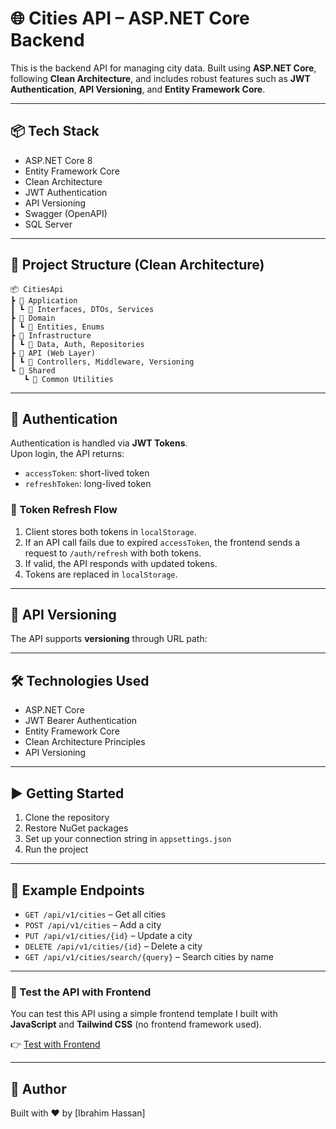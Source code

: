# 🌐 Cities API – ASP.NET Core Backend

This is the backend API for managing city data. Built using **ASP.NET Core**, following **Clean Architecture**, and includes robust features such as **JWT Authentication**, **API Versioning**, and **Entity Framework Core**.

---

## 📦 Tech Stack

- ASP.NET Core 8
- Entity Framework Core
- Clean Architecture
- JWT Authentication
- API Versioning
- Swagger (OpenAPI)
- SQL Server

---

## 🧱 Project Structure (Clean Architecture)

```
📦 CitiesApi
┣ 📂 Application
┃ ┗ 📂 Interfaces, DTOs, Services
┣ 📂 Domain
┃ ┗ 📂 Entities, Enums
┣ 📂 Infrastructure
┃ ┗ 📂 Data, Auth, Repositories
┣ 📂 API (Web Layer)
┃ ┗ 📂 Controllers, Middleware, Versioning
┗ 📂 Shared
   ┗ 📂 Common Utilities
```

---

## 🔐 Authentication

Authentication is handled via **JWT Tokens**.  
Upon login, the API returns:

- `accessToken`: short-lived token
- `refreshToken`: long-lived token

### 🔄 Token Refresh Flow

1. Client stores both tokens in `localStorage`.
2. If an API call fails due to expired `accessToken`, the frontend sends a request to `/auth/refresh` with both tokens.
3. If valid, the API responds with updated tokens.
4. Tokens are replaced in `localStorage`.

---

## 📌 API Versioning

The API supports **versioning** through URL path:

---

## 🛠 Technologies Used

- ASP.NET Core
- JWT Bearer Authentication
- Entity Framework Core
- Clean Architecture Principles
- API Versioning

---

## ▶️ Getting Started

1. Clone the repository
2. Restore NuGet packages
3. Set up your connection string in `appsettings.json`
4. Run the project

---

## 📗 Example Endpoints

- `GET /api/v1/cities` – Get all cities
- `POST /api/v1/cities` – Add a city
- `PUT /api/v1/cities/{id}` – Update a city
- `DELETE /api/v1/cities/{id}` – Delete a city
- `GET /api/v1/cities/search/{query}` – Search cities by name

---

### 🔗 Test the API with Frontend

You can test this API using a simple frontend template I built with **JavaScript** and **Tailwind CSS** (no frontend framework used).

👉 [Test with Frontend](https://github.com/Ibrahim-Hassan74/CitiesManager-Front-End)

---

## 🙌 Author

Built with ❤️ by [Ibrahim Hassan]
